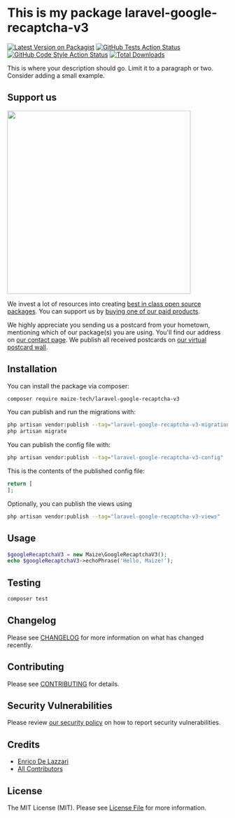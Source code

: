 # This is my package laravel-google-recaptcha-v3

[![Latest Version on Packagist](https://img.shields.io/packagist/v/maize-tech/laravel-google-recaptcha-v3.svg?style=flat-square)](https://packagist.org/packages/maize-tech/laravel-google-recaptcha-v3)
[![GitHub Tests Action Status](https://img.shields.io/github/actions/workflow/status/maize-tech/laravel-google-recaptcha-v3/run-tests.yml?branch=main&label=tests&style=flat-square)](https://github.com/maize-tech/laravel-google-recaptcha-v3/actions?query=workflow%3Arun-tests+branch%3Amain)
[![GitHub Code Style Action Status](https://img.shields.io/github/actions/workflow/status/maize-tech/laravel-google-recaptcha-v3/fix-php-code-style-issues.yml?branch=main&label=code%20style&style=flat-square)](https://github.com/maize-tech/laravel-google-recaptcha-v3/actions?query=workflow%3A"Fix+PHP+code+style+issues"+branch%3Amain)
[![Total Downloads](https://img.shields.io/packagist/dt/maize-tech/laravel-google-recaptcha-v3.svg?style=flat-square)](https://packagist.org/packages/maize-tech/laravel-google-recaptcha-v3)

This is where your description should go. Limit it to a paragraph or two. Consider adding a small example.

## Support us

[<img src="https://github-ads.s3.eu-central-1.amazonaws.com/laravel-google-recaptcha-v3.jpg?t=1" width="419px" />](https://spatie.be/github-ad-click/laravel-google-recaptcha-v3)

We invest a lot of resources into creating [best in class open source packages](https://spatie.be/open-source). You can support us by [buying one of our paid products](https://spatie.be/open-source/support-us).

We highly appreciate you sending us a postcard from your hometown, mentioning which of our package(s) you are using. You'll find our address on [our contact page](https://spatie.be/about-us). We publish all received postcards on [our virtual postcard wall](https://spatie.be/open-source/postcards).

## Installation

You can install the package via composer:

```bash
composer require maize-tech/laravel-google-recaptcha-v3
```

You can publish and run the migrations with:

```bash
php artisan vendor:publish --tag="laravel-google-recaptcha-v3-migrations"
php artisan migrate
```

You can publish the config file with:

```bash
php artisan vendor:publish --tag="laravel-google-recaptcha-v3-config"
```

This is the contents of the published config file:

```php
return [
];
```

Optionally, you can publish the views using

```bash
php artisan vendor:publish --tag="laravel-google-recaptcha-v3-views"
```

## Usage

```php
$googleRecaptchaV3 = new Maize\GoogleRecaptchaV3();
echo $googleRecaptchaV3->echoPhrase('Hello, Maize!');
```

## Testing

```bash
composer test
```

## Changelog

Please see [CHANGELOG](CHANGELOG.md) for more information on what has changed recently.

## Contributing

Please see [CONTRIBUTING](CONTRIBUTING.md) for details.

## Security Vulnerabilities

Please review [our security policy](../../security/policy) on how to report security vulnerabilities.

## Credits

- [Enrico De Lazzari](https://github.com/enricodelazzari)
- [All Contributors](../../contributors)

## License

The MIT License (MIT). Please see [License File](LICENSE.md) for more information.
